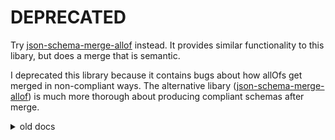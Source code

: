 # DEPRECATED

Try [json-schema-merge-allof](https://www.npmjs.com/package/json-schema-merge-allof) instead. It provides similar functionality to this libary, but does a merge that is semantic.

I deprecated this library because it contains bugs about how allOfs get merged in non-compliant ways. The alternative libary ([json-schema-merge-allof](https://www.npmjs.com/package/json-schema-merge-allof)) is much more thorough about producing compliant schemas after merge.


<details>
<summary>old docs</summary>
  
# JSON Schema Resolve Allof

Some simple code to resolve the `allof` references in [JSON Schema](http://json-schema.org/)

## Usage

```
npm install json-schema-resolve-allof --save
```

Usage

```js 
var resolveAllOf = require('json-schema-resolve-allof');

resolveAllOf({
  "type": "string",
  "allOf": [{
      "properties": {
        "lastName": {
          "type": "string"
        }
      }
    },
    {
      "properties": {
        "lastName": {
          "type": "string"
        }
      }
    }
  ]
});

// Returns:
// {
//  "type": "string",
//  "properties": {
//    "lastName": {
//      "type": "string"
//    },
//    "lastName": {
//      "type": "string"
//    }
//  }
// }
```

## Command Line Interface

`json-schema-resolve-allof` can also be used on the command line by piping stdin into it.

For example,
```
echo '{"allOf": [{"type": "object"}, {"additionalProperties": false}]}' | json-schema-resolve-allof
```

will return
```
{"type":"object","additionalProperties":false}
```
</details>

